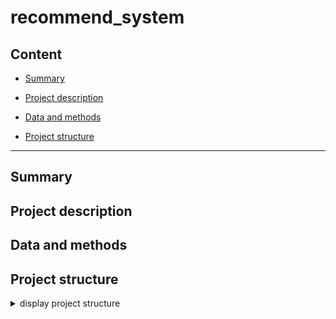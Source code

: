 # recommend_system


## Content

* [Summary](README.md#Summary)  
* [Project description](README.md#Project-description)  
* [Data and methods](README.md#Data-and-methods)
    
* [Project structure](README.md#Project-structure)                   


---

## Summary

   

## Project description

  

## Data and methods
 

## Project structure

<details>
  <summary>display project structure </summary>

```Python
recommend_system
├── .gitignore
├── config
│   └── config.json     # configuration settings
├── data                # data archive
│  
├── figures
│   ├── fig_1.png
.....
│   └── fig_xx.png
├── models              # models and weights
│   ├── xxx.pkl
.....
│   └── xxx.pkl
├── notebooks           # notebooks
│   └── recomm_sys.ipynb

├── README.md
├── requirements.txt    
└── utils               # functions and data loaders
    └── reader_config.py
```
</details>